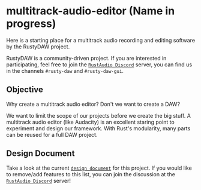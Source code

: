 # multitrack-audio-editor (Name in progress)

Here is a starting place for a multitrack audio recording and editing software by the RustyDAW project.

RustyDAW is a community-driven project. If you are interested in participating, feel free to join the [`RustAudio Discord`] server, you can find us in the channels `#rusty-daw` and `#rusty-daw-gui`.

## Objective

Why create a multitrack audio editor? Don't we want to create a DAW?

We want to limit the scope of our projects before we create the big stuff. A multitrack audio editor (like Audacity) is an excellent staring point to experiment and design our framework. With Rust's modularity, many parts can be reused for a full DAW project.

## Design Document

Take a look at the current [`design document`] for this project. If you would like to remove/add features to this list, you can join the discussion at the [`RustAudio Discord`] server!


[`RustAudio Discord`]: https://discord.com/invite/8rPCp9Q
[`design document`]: design_doc.md
